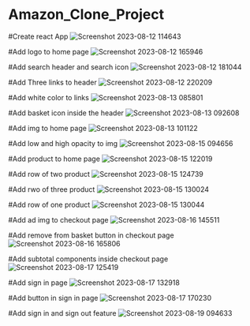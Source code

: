 # Amazon_Clone_Project

#Create react App
![Screenshot 2023-08-12 114643](https://github.com/tarun-321/Amazon_clone/assets/91241111/294b1410-1ee5-489b-a745-32301ba31cd1)

#Add logo to home page
![Screenshot 2023-08-12 165946](https://github.com/tarun-321/Amazon_clone/assets/91241111/c6f746ca-d1a6-4056-85cb-60ca5f7b1d0b)

#Add search header and search icon 
![Screenshot 2023-08-12 181044](https://github.com/tarun-321/Amazon_clone/assets/91241111/aa27d785-62d6-4e7e-a8a8-abbf65df3fcd)

#Add Three links to header
![Screenshot 2023-08-12 220209](https://github.com/tarun-321/Amazon_clone/assets/91241111/b8416fb1-ee38-424b-b951-70cae4ce1815)

#Add white color to links 
![Screenshot 2023-08-13 085801](https://github.com/tarun-321/Amazon_clone/assets/91241111/34e24f63-7c26-40bd-828a-a00925753169)

#Add basket icon inside the header
![Screenshot 2023-08-13 092608](https://github.com/tarun-321/Amazon_clone/assets/91241111/c0a0d5dc-3c6a-4eb4-b6b8-87b1cabfcdee)

#Add img to home page
![Screenshot 2023-08-13 101122](https://github.com/tarun-321/Amazon_clone/assets/91241111/39ded676-54b9-454d-8222-0d13b5532ae0)

#Add low and high opacity to img
![Screenshot 2023-08-15 094656](https://github.com/tarun-321/Amazon_clone/assets/91241111/393bfe03-d0b3-4603-ae9c-994e527fd330)

#Add product to home page
![Screenshot 2023-08-15 122019](https://github.com/tarun-321/Amazon_clone/assets/91241111/838c7b2a-a1ec-474a-a6f5-7f92e2742582)

#Add row of two product 
![Screenshot 2023-08-15 124739](https://github.com/tarun-321/Amazon_clone/assets/91241111/db071863-d1ae-4cad-86c4-3f6b72f3b011)

#Add rwo of three product 
![Screenshot 2023-08-15 130024](https://github.com/tarun-321/Amazon_clone/assets/91241111/400c536f-41e1-490e-9fce-8c6b109f7396)

#Add row of one product
![Screenshot 2023-08-15 130044](https://github.com/tarun-321/Amazon_clone/assets/91241111/802594b1-d954-4e41-a81b-f11e406b2791)

#Add ad img to checkout page
![Screenshot 2023-08-16 145511](https://github.com/tarun-321/Amazon_clone/assets/91241111/a4625734-7e74-43bf-aea7-970d370a682c)

#Add remove from basket button in checkout page
![Screenshot 2023-08-16 165806](https://github.com/tarun-321/Amazon_clone/assets/91241111/bd245a94-048e-4af9-a521-06c120d670fc)

#Add subtotal components inside checkout page
![Screenshot 2023-08-17 125419](https://github.com/tarun-321/Amazon_clone/assets/91241111/a072a7c2-64d4-430c-a365-aab65842e1a0)

#Add sign in page
![Screenshot 2023-08-17 132918](https://github.com/tarun-321/Amazon_clone/assets/91241111/f34c59e6-825e-4f8f-9728-571105dfa72c)

#Add button in sign in page
![Screenshot 2023-08-17 170230](https://github.com/tarun-321/Amazon_clone/assets/91241111/583af741-daa9-4f3f-a516-81373b6dcf96)

#Add sign in and sign out feature
![Screenshot 2023-08-19 094633](https://github.com/tarun-321/Amazon_clone/assets/91241111/3035630d-dcae-4071-a622-a4dc8f0059ef)
